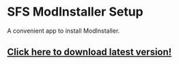 # SFS ModInstaller Setup
A convenient app to install ModInstaller.
## [Click here to download latest version!](github.com/DinitrogenTetroxide/sfs-modinstaller-setup/releases/latest/download/ModInstallerInstaller.zip)
